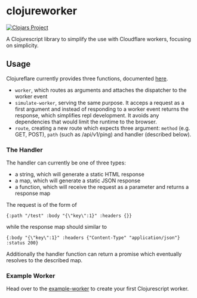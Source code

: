 # clojureworker

[![Clojars Project](https://img.shields.io/clojars/v/com.github.sauercrowd/clojureworker.svg)](https://clojars.org/com.github.sauercrowd/clojureworker)

A Clojurescript library to simplify the use with Cloudflare workers, focusing on simplicity.
## Usage

Clojureflare currently provides three functions, documented [here](https://cljdoc.org/d/com.github.sauercrowd/clojureworker/0.0.1/api/clojureworker.core).

- `worker`, which routes as arguments and attaches the dispatcher to the worker event
- `simulate-worker`, serving the same purpose. It acceps a request as a first argument and instead of responding to a worker event returns the response, which simplifies repl development. It avoids any dependencies that would limit the runtime to the browser.
- `route`, creating a new route which expects three argument: `method` (e.g. GET, POST), `path` (such as /api/v1/ping) and handler (described below).

### The Handler

The handler can currently be one of three types:
- a string, which will generate a static HTML response
- a map, which will generate a static JSON response
- a function, which will receive the request as a parameter and returns a response map

The request is of the form of

```
{:path "/test" :body "{\"key\":1}" :headers {}}
```

while the response map should similar to

```
{:body "{\"key\":1}" :headers {"Content-Type" "application/json"} :status 200}
```

Additionally the handler function can return a promise which eventually resolves to the described map.

### Example Worker

Head over to the [example-worker](/example-worker) to create your first Clojurescript worker.
